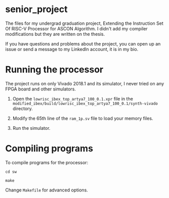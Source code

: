 # senior_project
The files for my undergrad graduation project, Extending the Instruction Set Of RISC-V Processor for ASCON Algorithm. I didn't add my compiler modifications but they are written on the thesis.

If you have questions and problems about the project, you can open up an issue or send a message to my LinkedIn account, it is in my bio.

# Running the processor
The project runs on only Vivado 2018.1 and its simulator, I never tried on any FPGA board and other simulators.

1. Open the `lowrisc_ibex_top_artya7_100_0.1.xpr` file in the `modified_ibex/build/lowrisc_ibex_top_artya7_100_0.1/synth-vivado` directory.

2. Modify the 65th line of the `ram_1p.sv` file to load your memory files.

3. Run the simulator.

# Compiling programs

To compile programs for the processor:

`cd sw`

`make`

Change `Makefile` for advanced options.
